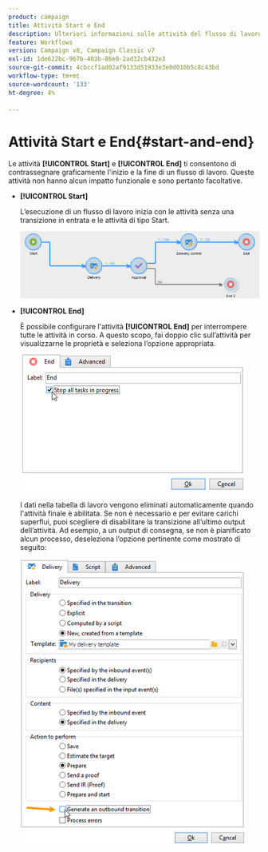 ```yaml
---
product: campaign
title: Attività Start e End
description: Ulteriori informazioni sulle attività del flusso di lavoro Start ed End
feature: Workflows
version: Campaign v8, Campaign Classic v7
exl-id: 1de622bc-967b-403b-86e0-2ad32cb432e3
source-git-commit: 4cbccf1ad02af9133d51933e3e0d010b5c8c43bd
workflow-type: tm+mt
source-wordcount: '133'
ht-degree: 4%

---
```


# Attività Start e End{#start-and-end}



Le attività **[!UICONTROL Start]** e **[!UICONTROL End]** ti consentono di contrassegnare graficamente l&#39;inizio e la fine di un flusso di lavoro. Queste attività non hanno alcun impatto funzionale e sono pertanto facoltative.

* **[!UICONTROL Start]**

  L’esecuzione di un flusso di lavoro inizia con le attività senza una transizione in entrata e le attività di tipo Start.

  ![](assets/s_user_segmentation_start_stop.png)

* **[!UICONTROL End]**

  È possibile configurare l&#39;attività **[!UICONTROL End]** per interrompere tutte le attività in corso. A questo scopo, fai doppio clic sull’attività per visualizzarne le proprietà e seleziona l’opzione appropriata.

  ![](assets/s_user_segmentation_end.png)

  I dati nella tabella di lavoro vengono eliminati automaticamente quando l&#39;attività finale è abilitata. Se non è necessario e per evitare carichi superflui, puoi scegliere di disabilitare la transizione all’ultimo output dell’attività. Ad esempio, a un output di consegna, se non è pianificato alcun processo, deseleziona l’opzione pertinente come mostrato di seguito:

  ![](assets/s_advuser_delivery_option_no_output.png)
